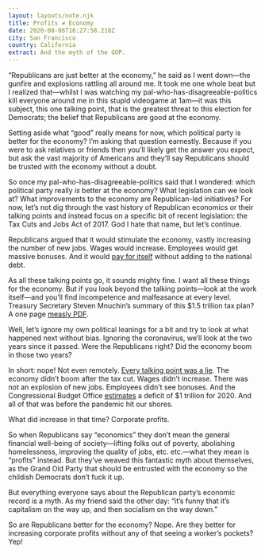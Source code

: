 ```yaml
---
layout: layouts/note.njk
title: Profits ≠ Economy
date: 2020-08-06T16:27:58.210Z
city: San Francisco
country: California
extract: And the myth of the GOP.
---
```


“Republicans are just better at the economy,” he said as I went down—the gunfire and explosions rattling all around me. It took me one whole beat but I realized that—whilst I was watching my pal-who-has-disagreeable-politics kill everyone around me in this stupid videogame at 1am—it was this subject, this one talking point, that is the greatest threat to this election for Democrats; the belief that Republicans are good at the economy.

Setting aside what “good” really means for now, which political party is better for the economy? I’m asking that question earnestly. Because if you were to ask relatives or friends then you’ll likely get the answer you expect, but ask the vast majority of Americans and they’ll say Republicans should be trusted with the economy without a doubt.

So once my pal-who-has-disagreeable-politics said that I wondered: which political party really _is_ better at the economy? What legislation can we look at? What improvements to the economy are Republican-led initiatives? For now, let’s not dig through the vast history of Republican economics or their talking points and instead focus on a specific bit of recent legislation: the Tax Cuts and Jobs Act of 2017. God I hate that name, but let’s continue.

Republicans argued that it would stimulate the economy, vastly increasing the number of new jobs. Wages would increase. Employees would get massive bonuses. And it would [pay for itself](https://www.washingtonpost.com/news/wonk/wp/2017/12/11/the-treasury-has-finally-explained-how-the-trump-tax-plan-would-pay-for-itself-and-its-already-being-attacked/) without adding to the national debt.

As all these talking points go, it sounds mighty fine. I want all these things for the economy. But if you look beyond the talking points—look at the work itself—and you’ll find incompetence and malfeasance at every level. Treasury Secretary Steven Mnuchin’s summary of this $1.5 trillion tax plan? A one page [measly PDF](https://www.treasury.gov/press-center/press-releases/Documents/TreasuryGrowthMemo12-11-17.pdf).

Well, let’s ignore my own political leanings for a bit and try to look at what happened next without bias. Ignoring the coronavirus, we’ll look at the two years since it passed. Were the Republicans right? Did the economy boom in those two years?

In short: nope! Not even remotely. [Every talking point was a lie](https://billmoyers.com/story/trumps-tax-cuts-were-a-disaster-naturally-republicans-want-even-more/). The economy didn’t boom after the tax cut. Wages didn’t increase. There was not an explosion of new jobs. Employees didn’t see bonuses. And the Congressional Budget Office [estimates](https://www.cbo.gov/publication/56050?utm_source=feedblitz&utm_medium=FeedBlitzEmail&utm_content=812526&utm_campaign=Express_2020-01-28_14%3a30%3a00) a deficit of $1 trillion for 2020. And all of that was before the pandemic hit our shores.

What did increase in that time? Corporate profits.

So when Republicans say “economics” they don’t mean the general financial well-being of society—lifting folks out of poverty, abolishing homelessness, improving the quality of jobs, etc. etc.—what they mean is “profits” instead. But they’ve weaved this fantastic myth about themselves, as the Grand Old Party that should be entrusted with the economy so the childish Democrats don’t fuck it up.

But everything everyone says about the Republican party’s economic record is a myth. As my friend said the other day: “it’s funny that it’s capitalism on the way up, and then socialism on the way down.”

So are Republicans better for the economy? Nope. Are they better for increasing corporate profits without any of that seeing a worker’s pockets? Yep!
